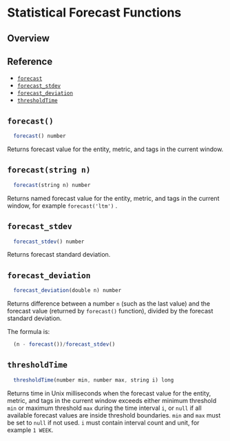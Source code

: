 # Statistical Forecast Functions

## Overview

## Reference

* [`forecast`](#forecast)
* [`forecast_stdev`](#forecast_stdev)
* [`forecast_deviation`](#forecast_deviation)
* [`thresholdTime`](#thresholdtime)

## `forecast()`

```javascript
  forecast() number
```

Returns forecast value for the entity, metric, and tags in the current window.

## `forecast(string n)`

```javascript
  forecast(string n) number
```

Returns named forecast value for the entity, metric, and tags in the current window, for example `forecast('ltm')` .

## `forecast_stdev`

```javascript
  forecast_stdev() number
```

Returns forecast standard deviation.

## `forecast_deviation`

```javascript
  forecast_deviation(double n) number
```

Returns difference between a number `n` (such as the last value) and the forecast value (returned by `forecast()` function), divided by the forecast standard deviation.

The formula is:

```javascript
  (n - forecast())/forecast_stdev()
```

## `thresholdTime`

```javascript
  thresholdTime(number min, number max, string i) long
```

Returns time in Unix milliseconds when the forecast value for the entity, metric, and tags in the current window exceeds either minimum threshold `min` or maximum threshold `max` during the time interval `i`, or `null` if all available forecast values are inside threshold boundaries.
`min` and `max` must be set to `null` if not used.
`i` must contain interval count and unit, for example `1 WEEK`.